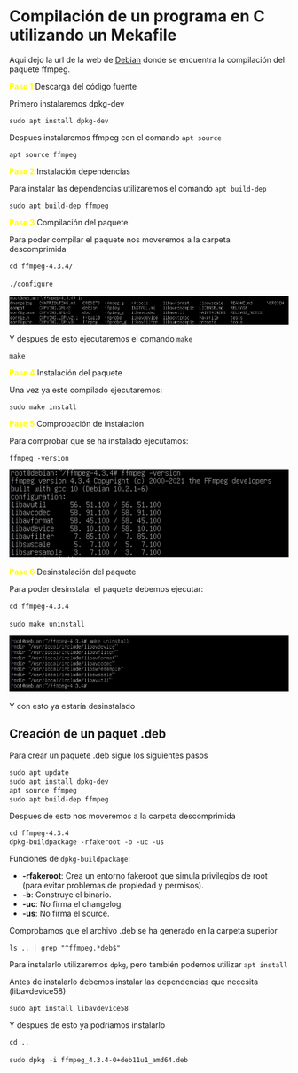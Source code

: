 # Compilación de un programa en C utilizando un Mekafile

Aqui dejo la url de la web de [Debian](https://packages.debian.org/bullseye/ffmpeg) donde se encuentra la compilación del paquete ffmpeg.


<font color="#FFFF00">**Paso 1**</font> Descarga del código fuente

Primero instalaremos dpkg-dev

    sudo apt install dpkg-dev

Despues instalaremos ffmpeg con el comando `apt source`

    apt source ffmpeg

<font color="#FFFF00">**Paso 2**</font> Instalación dependencias

Para instalar las dependencias utilizaremos el comando `apt build-dep`

    sudo apt build-dep ffmpeg

<font color="#FFFF00">**Paso 3**</font> Compilación del paquete

Para poder compilar el paquete nos moveremos a la carpeta descomprimida

    cd ffmpeg-4.3.4/

    ./configure

![image](../images/ASO/ls.png)

Y despues de esto ejecutaremos el comando `make`

    make

<font color="#FFFF00">**Paso 4**</font> Instalación del paquete

Una vez ya este compilado ejecutaremos:

    sudo make install

<font color="#FFFF00">**Paso 5**</font> Comprobación de instalación

Para comprobar que se ha instalado ejecutamos:

    ffmpeg -version

![image](../images/ASO/version.png)

<font color="#FFFF00">**Paso 6**</font> Desinstalación del paquete

Para poder desinstalar el paquete debemos ejecutar:

    cd ffmpeg-4.3.4

    sudo make uninstall

![image](../images/ASO/uninstall.png)

Y con esto ya estaría desinstalado

## Creación de un paquet .deb

Para crear un paquete .deb sigue los siguientes pasos

    sudo apt update
    sudo apt install dpkg-dev
    apt source ffmpeg
    sudo apt build-dep ffmpeg

Despues de esto nos moveremos a la carpeta descomprimida

    cd ffmpeg-4.3.4
    dpkg-buildpackage -rfakeroot -b -uc -us

Funciones de `dpkg-buildpackage`:

- **-rfakeroot**: Crea un entorno fakeroot que simula privilegios de root (para evitar problemas de propiedad y permisos).
- **-b**: Construye el binario.
- **-uc**: No firma el changelog.
- **-us**: No firma el source.

Comprobamos que el archivo .deb se ha generado en la carpeta superior

    ls .. | grep "^ffmpeg.*deb$"

Para instalarlo utilizaremos `dpkg`, pero también podemos utilizar `apt install`

Antes de instalarlo debemos instalar las dependencias que necesita (libavdevice58)

    sudo apt install libavdevice58

Y despues de esto ya podriamos instalarlo

    cd ..

    sudo dpkg -i ffmpeg_4.3.4-0+deb11u1_amd64.deb
